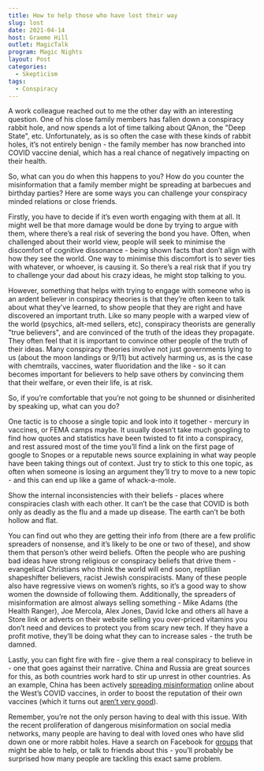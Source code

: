 ```yaml
---
title: How to help those who have lost their way
slug: lost
date: 2021-04-14
host: Graeme Hill
outlet: MagicTalk
program: Magic Nights
layout: Post
categories:
  - Skepticism
tags:
  - Conspiracy
---
```


A work colleague reached out to me the other day with an interesting question. One of his close family members has fallen down a conspiracy rabbit hole, and now spends a lot of time talking about QAnon, the "Deep State", etc. Unfortunately, as is so often the case with these kinds of rabbit holes, it’s not entirely benign - the family member has now branched into COVID vaccine denial, which has a real chance of negatively impacting on their health.

<!-- more -->

So, what can you do when this happens to you? How do you counter the misinformation that a family member might be spreading at barbecues and birthday parties? Here are some ways you can challenge your conspiracy minded relations or close friends.

Firstly, you have to decide if it’s even worth engaging with them at all. It might well be that more damage would be done by trying to argue with them, where there’s a real risk of severing the bond you have. Often, when challenged about their world view, people will seek to minimise the discomfort of cognitive dissonance - being shown facts that don’t align with how they see the world. One way to minimise this discomfort is to sever ties with whatever, or whoever, is causing it. So there’s a real risk that if you try to challenge your dad about his crazy ideas, he might stop talking to you.

However, something that helps with trying to engage with someone who is an ardent believer in conspiracy theories is that they’re often keen to talk about what they’ve learned, to show people that they are right and have discovered an important truth. Like so many people with a warped view of the world (psychics, alt-med sellers, etc), conspiracy theorists are generally "true believers", and are convinced of the truth of the ideas they propagate. They often feel that it is important to convince other people of the truth of their ideas. Many conspiracy theories involve not just governments lying to us (about the moon landings or 9/11) but actively harming us, as is the case with chemtrails, vaccines, water fluoridation and the like - so it can becomes important for believers to help save others by convincing them that their welfare, or even their life, is at risk.

So, if you’re comfortable that you’re not going to be shunned or disinherited by speaking up, what can you do?

One tactic is to choose a single topic and look into it together - mercury in vaccines, or FEMA camps maybe. It usually doesn’t take much googling to find how quotes and statistics have been twisted to fit into a conspiracy, and rest assured most of the time you’ll find a link on the first page of google to Snopes or a reputable news source explaining in what way people have been taking things out of context. Just try to stick to this one topic, as often when someone is losing an argument they’ll try to move to a new topic - and this can end up like a game of whack-a-mole.

Show the internal inconsistencies with their beliefs - places where conspiracies clash with each other. It can’t be the case that COVID is both only as deadly as the flu and a made up disease. The earth can’t be both hollow and flat.

You can find out who they are getting their info from (there are a few prolific spreaders of nonsense, and it’s likely to be one or two of these), and show them that person’s other weird beliefs. Often the people who are pushing bad ideas have strong religious or conspiracy beliefs that drive them - evangelical Christians who think the world will end soon, reptilian shapeshifter believers, racist Jewish conspiracists. Many of these people also have regressive views on women’s rights, so it’s a good way to show women the downside of following them. Additionally, the spreaders of misinformation are almost always selling something - Mike Adams (the Health Ranger), Joe Mercola, Alex Jones, David Icke and others all have a Store link or adverts on their website selling you over-priced vitamins you don’t need and devices to protect you from scary new tech. If they have a profit motive, they’ll be doing what they can to increase sales - the truth be damned.

Lastly, you can fight fire with fire - give them a real conspiracy to believe in - one that goes against their narrative. China and Russia are great sources for this, as both countries work hard to stir up unrest in other countries. As an example, China has been actively [spreading misinformation](https://www.bbc.com/news/av/world-asia-china-56513257) online about the West’s COVID vaccines, in order to boost the reputation of their own vaccines (which it turns out [aren’t very good](https://www.bbc.com/news/world-asia-china-56713663)).

Remember, you’re not the only person having to deal with this issue. With the recent proliferation of dangerous misinformation on social media networks, many people are having to deal with loved ones who have slid down one or more rabbit holes. Have a search on Facebook for [groups](https://www.facebook.com/groups/1242338166144939) that might be able to help, or talk to friends about this - you’ll probably be surprised how many people are tackling this exact same problem.
